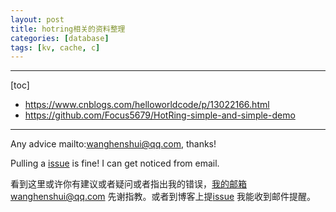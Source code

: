 ```yaml
---
layout: post
title: hotring相关的资料整理
categories: [database]
tags: [kv, cache, c]
---
```

  

---

[toc]

- https://www.cnblogs.com/helloworldcode/p/13022166.html
- https://github.com/Focus5679/HotRing-simple-and-simple-demo


---

Any advice mailto:wanghenshui@qq.com, thanks! 

Pulling a [issue](https://github.com/wanghenshui/wanghenshui.github.io/issues/new) is fine! I can get noticed from email.

看到这里或许你有建议或者疑问或者指出我的错误，我的邮箱wanghenshui@qq.com 先谢指教。或者到博客上提[issue](https://github.com/wanghenshui/wanghenshui.github.io/issues/new) 我能收到邮件提醒。